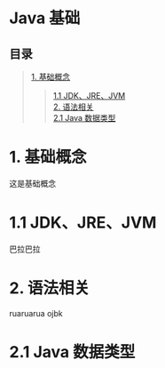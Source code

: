 Java 基础 
===
目录
---
>[1. 基础概念 ](#1.-基础概念)<br>
>>[1.1 JDK、JRE、JVM](#1.1-JDK、JRE、JVM)<br>
>[2. 语法相关 ](#2.-语法相关)<br>
>>[2.1 Java 数据类型 ](#2.1-Java-数据类型)<br>
# 1. 基础概念
这是基础概念
# 1.1 JDK、JRE、JVM
巴拉巴拉
# 2. 语法相关
ruaruarua
ojbk
# 2.1 Java 数据类型